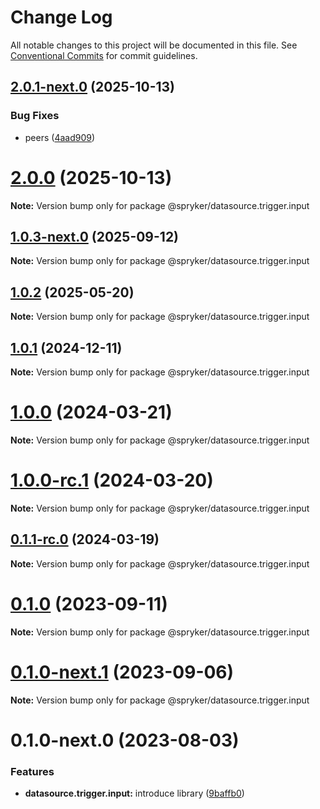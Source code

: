 # Change Log

All notable changes to this project will be documented in this file.
See [Conventional Commits](https://conventionalcommits.org) for commit guidelines.

## [2.0.1-next.0](https://github.com/spryker/ui-components/compare/@spryker/datasource.trigger.input@2.0.0...@spryker/datasource.trigger.input@2.0.1-next.0) (2025-10-13)


### Bug Fixes

* peers ([4aad909](https://github.com/spryker/ui-components/commit/4aad909b629f797c3b8b5e211d5b3a53d0e70d56))





# [2.0.0](https://github.com/spryker/ui-components/compare/@spryker/datasource.trigger.input@1.0.3-next.0...@spryker/datasource.trigger.input@2.0.0) (2025-10-13)

**Note:** Version bump only for package @spryker/datasource.trigger.input





## [1.0.3-next.0](http://172.31.0.22:9292/spryker-internal-ci/ui-components/compare/@spryker/datasource.trigger.input@1.0.2...@spryker/datasource.trigger.input@1.0.3-next.0) (2025-09-12)

**Note:** Version bump only for package @spryker/datasource.trigger.input





## [1.0.2](http://172.31.0.22:9292/spryker-internal-ci/ui-components/compare/@spryker/datasource.trigger.input@1.0.1...@spryker/datasource.trigger.input@1.0.2) (2025-05-20)

**Note:** Version bump only for package @spryker/datasource.trigger.input





## [1.0.1](http://172.31.0.22:9292/spryker-internal-ci/ui-components/compare/@spryker/datasource.trigger.input@1.0.0...@spryker/datasource.trigger.input@1.0.1) (2024-12-11)

**Note:** Version bump only for package @spryker/datasource.trigger.input





# [1.0.0](https://github.com/spryker/ui-components/compare/@spryker/datasource.trigger.input@1.0.0-rc.1...@spryker/datasource.trigger.input@1.0.0) (2024-03-21)

**Note:** Version bump only for package @spryker/datasource.trigger.input





# [1.0.0-rc.1](https://github.com/spryker/ui-components/compare/@spryker/datasource.trigger.input@0.1.1-rc.0...@spryker/datasource.trigger.input@1.0.0-rc.1) (2024-03-20)

**Note:** Version bump only for package @spryker/datasource.trigger.input





## [0.1.1-rc.0](https://github.com/spryker/ui-components/compare/@spryker/datasource.trigger.input@0.1.0...@spryker/datasource.trigger.input@0.1.1-rc.0) (2024-03-19)

**Note:** Version bump only for package @spryker/datasource.trigger.input





# [0.1.0](https://github.com/spryker/ui-components/compare/@spryker/datasource.trigger.input@0.1.0-next.1...@spryker/datasource.trigger.input@0.1.0) (2023-09-11)

**Note:** Version bump only for package @spryker/datasource.trigger.input





# [0.1.0-next.1](https://github.com/spryker/ui-components/compare/@spryker/datasource.trigger.input@0.1.0-next.0...@spryker/datasource.trigger.input@0.1.0-next.1) (2023-09-06)

**Note:** Version bump only for package @spryker/datasource.trigger.input





# 0.1.0-next.0 (2023-08-03)


### Features

* **datasource.trigger.input:** introduce library ([9baffb0](https://github.com/spryker/ui-components/commit/9baffb0e0c76396bb90ca01919f7798461950dd9))

